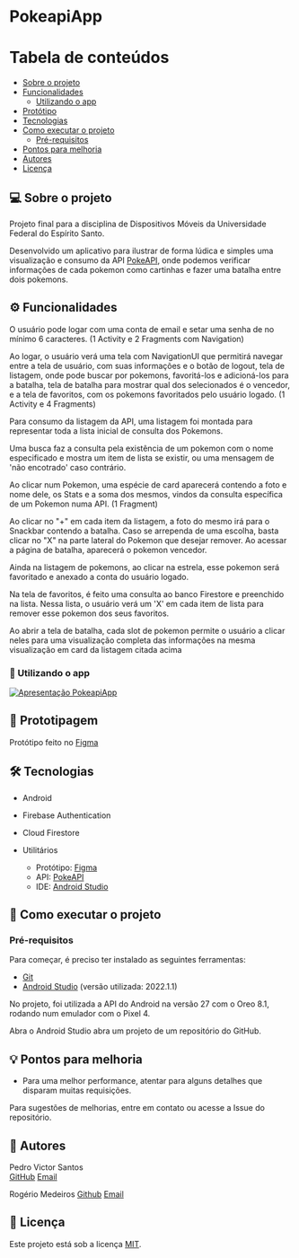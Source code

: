 # PokeapiApp

Tabela de conteúdos
=================
<!--ts-->
   * [Sobre o projeto](#-sobre-o-projeto)
   * [Funcionalidades](#-funcionalidades)
     * [Utilizando o app](#-utilizando-o-app)
   * [Protótipo](#-prototipagem)
   * [Tecnologias](#-tecnologias)
   * [Como executar o projeto](#-como-executar-o-projeto)
     * [Pré-requisitos](#pré-requisitos)
   * [Pontos para melhoria](#-pontos-para-melhoria)
   * [Autores](#-autores)
   * [Licença](#user-content--licença)
<!--te-->

## 💻 Sobre o projeto

Projeto final para a disciplina de Dispositivos Móveis da Universidade Federal do Espírito Santo.

Desenvolvido um aplicativo para ilustrar de forma lúdica e simples uma visualização e consumo da API [PokeAPI](https://pokeapi.co/docs/v2), onde podemos verificar informações de cada pokemon como cartinhas e fazer uma batalha entre dois pokemons.

## ⚙️ Funcionalidades

O usuário pode logar com uma conta de email e setar uma senha de no mínimo 6 caracteres. (1 Activity e 2 Fragments com Navigation)

Ao logar, o usuário verá uma tela com NavigationUI que permitirá navegar entre a tela de usuário, com suas informações e o botão de logout, tela de listagem, onde pode buscar por pokemons, favoritá-los e adicioná-los para a batalha, tela de batalha para mostrar qual dos selecionados é o vencedor, e a tela de favoritos, com os pokemons favoritados pelo usuário logado. (1 Activity e 4 Fragments)

Para consumo da listagem da API, uma listagem foi montada para representar toda a lista inicial de consulta dos Pokemons.

Uma busca faz a consulta pela existência de um pokemon com o nome especificado e mostra um item de lista se existir, ou uma mensagem de 'não encotrado' caso contrário.

Ao clicar num Pokemon, uma espécie de card aparecerá contendo a foto e nome dele, os Stats e a soma dos mesmos, vindos da consulta específica de um Pokemon numa API. (1 Fragment)

Ao clicar no "+" em cada item da listagem, a foto do mesmo irá para o Snackbar contendo a batalha. Caso se arrependa de uma escolha, basta clicar no "X" na parte lateral do Pokemon que desejar remover. Ao acessar a página de batalha, aparecerá o pokemon vencedor.

Ainda na listagem de pokemons, ao clicar na estrela, esse pokemon será favoritado e anexado a conta do usuário logado.

Na tela de favoritos, é feito uma consulta ao banco Firestore e preenchido na lista. Nessa lista, o usuário verá um 'X' em cada item de lista para remover esse pokemon dos seus favoritos.

Ao abrir a tela de batalha, cada slot de pokemon permite o usuário a clicar neles para uma visualização completa das informações na mesma visualização em card da listagem citada acima

### 🔎 Utilizando o app

[![Apresentação PokeapiApp](https://img.youtube.com/vi/5qPuP3I5ySs/0.jpg)](https://www.youtube.com/embed/5qPuP3I5ySs "Apresentação PokeapiApp")

## 🎨 Prototipagem

Protótipo feito no [Figma](https://www.figma.com/proto/anma4Zih6ceJMTtRQPjtiw/PokeApi-app?node-id=11%3A377&scaling=scale-down&page-id=0%3A1&starting-point-node-id=11%3A377)

## 🛠 Tecnologias

- Android

- Firebase Authentication

- Cloud Firestore

- Utilitários
  - Protótipo: [Figma](https://www.figma.com/proto/anma4Zih6ceJMTtRQPjtiw/PokeApi-app?node-id=11%3A377&scaling=scale-down&page-id=0%3A1&starting-point-node-id=11%3A377)
  - API: [PokeAPI](https://pokeapi.co/docs/v2)
  - IDE: [Android Studio](https://developer.android.com/studio)

## 🚀 Como executar o projeto

### Pré-requisitos

Para começar, é preciso ter instalado as seguintes ferramentas:
 - [Git](https://git-scm.com)
 - [Android Studio](https://developer.android.com/studio) (versão utilizada: 2022.1.1)
 
 No projeto, foi utilizada a API do Android na versão 27 com o Oreo 8.1, rodando num emulador com o Pixel 4.
 
 Abra o Android Studio abra um projeto de um repositório do GitHub.

## 💡 Pontos para melhoria

- Para uma melhor performance, atentar para alguns detalhes que disparam muitas requisições.

Para sugestões de melhorias, entre em contato ou acesse a Issue do repositório.

## 🦸 Autores

Pedro Victor Santos  
[GitHub](https://github.com/pedrovic7997)
[Email](mailto:pedrovictor6974@gmail.com)

Rogério Medeiros
[Github](https://github.com/RogerioMSantos)
[Email](mailto:rogerio.rmsj@gmail.com)

## 📝 Licença

Este projeto está sob a licença [MIT](./LICENSE).
